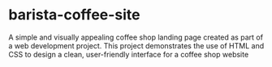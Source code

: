 # barista-coffee-site
A simple and visually appealing coffee shop landing page created as part of a web development project. This project demonstrates the use of HTML and CSS to design a clean, user-friendly interface for a coffee shop website
